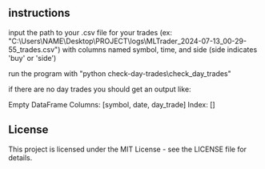 ## instructions
input the path to your .csv file for your trades (ex: "C:\Users\NAME\Desktop\PROJECT\logs\MLTrader_2024-07-13_00-29-55_trades.csv") with columns named symbol, time, and side (side indicates 'buy' or 'side')

run the program with "python check-day-trades\check_day_trades" 

if there are no day trades you should get an output like:

Empty DataFrame
Columns: [symbol, date, day_trade]
Index: []

## License

This project is licensed under the MIT License - see the LICENSE file for details.
